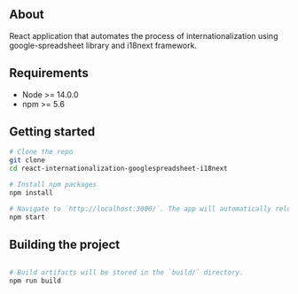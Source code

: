 ## About 
React application that automates the process of internationalization using google-spreadsheet library and i18next framework. 
## Requirements
- Node >= 14.0.0
- npm >= 5.6 
## Getting started

```bash
# Clone the repo
git clone     
cd react-internationalization-googlespreadsheet-i18next  

# Install npm packages
npm install  

# Navigate to `http://localhost:3000/`. The app will automatically reload if you change any of the source files  
npm start  

```
## Building the project

```bash

# Build artifacts will be stored in the `build/` directory.
npm run build

```